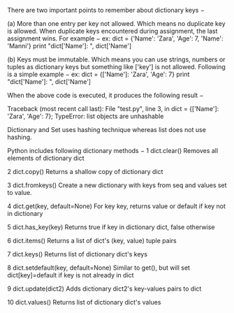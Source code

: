 There are two important points to remember about dictionary keys −

(a) More than one entry per key not allowed. Which means no duplicate key is allowed. When duplicate keys encountered during assignment, the last assignment wins. For example −
ex:
dict = {'Name': 'Zara', 'Age': 7, 'Name': 'Manni'}
print "dict['Name']: ", dict['Name']

(b) Keys must be immutable. Which means you can use strings, numbers or tuples as dictionary keys but something like ['key'] is not allowed. Following is a simple example −
ex:
dict = {['Name']: 'Zara', 'Age': 7}
print "dict['Name']: ", dict['Name']

When the above code is executed, it produces the following result −

Traceback (most recent call last):
   File "test.py", line 3, in <module>
      dict = {['Name']: 'Zara', 'Age': 7};
TypeError: list objects are unhashable

Dictionary and Set uses hashing technique whereas list does not use hashing.

Python includes following dictionary methods −
1 	dict.clear()
Removes all elements of dictionary dict

2 	dict.copy()
Returns a shallow copy of dictionary dict

3 	dict.fromkeys()
Create a new dictionary with keys from seq and values set to value.

4 	dict.get(key, default=None)
For key key, returns value or default if key not in dictionary

5 	dict.has_key(key)
Returns true if key in dictionary dict, false otherwise

6 	dict.items()
Returns a list of dict's (key, value) tuple pairs

7 	dict.keys()
Returns list of dictionary dict's keys

8 	dict.setdefault(key, default=None)
Similar to get(), but will set dict[key]=default if key is not already in dict

9 	dict.update(dict2)
Adds dictionary dict2's key-values pairs to dict

10 	dict.values()
Returns list of dictionary dict's values
